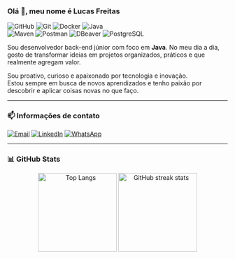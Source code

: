### Olá 👋, meu nome é Lucas Freitas

![GitHub](https://img.shields.io/badge/GitHub-181717?style=flat&logo=github&logoColor=white)
![Git](https://img.shields.io/badge/Git-F05032?style=flat&logo=git&logoColor=white)
![Docker](https://img.shields.io/badge/Docker-2496ED?style=flat&logo=docker&logoColor=white)
![Java](https://img.shields.io/badge/Java-ED8B00?style=flat&logo=java&logoColor=white)
</br>
![Maven](https://img.shields.io/badge/Maven-C71A36?style=flat&logo=apache-maven&logoColor=white)
![Postman](https://img.shields.io/badge/Postman-FF6C37?style=flat&logo=postman&logoColor=white)
![DBeaver](https://img.shields.io/badge/DBeaver-372923?style=flat&logo=dbeaver&logoColor=white)
![PostgreSQL](https://img.shields.io/badge/PostgreSQL-336791?style=flat&logo=postgresql&logoColor=white)

Sou desenvolvedor back-end júnior com foco em **Java**. No meu dia a dia, gosto de transformar ideias em projetos organizados, práticos e que realmente agregam valor.

Sou proativo, curioso e apaixonado por tecnologia e inovação. </br>Estou sempre em busca de novos aprendizados e tenho paixão por descobrir e aplicar coisas novas no que faço.

---
### 📫 Informações de contato
[![Email](https://img.shields.io/badge/Email-D14836?style=for-the-badge&logo=gmail&logoColor=white)](mailto:freitas.lucas0402@gmail.com)
[![LinkedIn](https://img.shields.io/badge/LinkedIn-0A66C2?style=for-the-badge&logo=linkedin&logoColor=white)](https://www.linkedin.com/in/lucas-freitas-082520270/)
[![WhatsApp](https://img.shields.io/badge/WhatsApp-25D366?style=for-the-badge&logo=whatsapp&logoColor=white)](https://wa.me/5531998056140)


---
### 📊 GitHub Stats

<p align="center">
  <img height="180em" src="https://github-readme-stats.vercel.app/api/top-langs/?username=Lfreits&layout=compact&theme=dark" alt="Top Langs" />
  <img height="180em" src="https://nirzak-streak-stats.vercel.app/?user=Lfreits&theme=dark&hide_border=false" alt="GitHub streak stats" />

</p>







